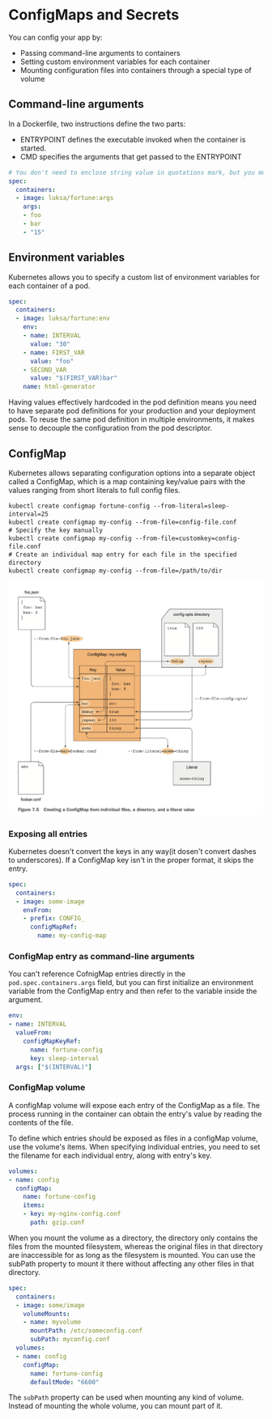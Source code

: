 # ConfigMaps and Secrets

You can config your app by:

* Passing command-line arguments to containers
* Setting custom environment variables for each container
* Mounting configuration files into containers through a special type of volume

## Command-line arguments

In a Dockerfile, two instructions define the two parts:

* ENTRYPOINT defines the executable invoked when the container is started.
* CMD specifies the arguments that get passed to the ENTRYPOINT

```yaml
# You don't need to enclose string value in quotations mark, but you must enclose numbers
spec:
  containers:
  - image: luksa/fortune:args
    args:
    - foo
    - bar
    - "15"
```

## Environment variables

Kubernetes allows you to specify a custom list of environment variables for each
container of a pod.

```yaml
spec:
  containers:
  - image: luksa/fortune:env
    env:
    - name: INTERVAL
      value: "30"
    - name: FIRST_VAR
      value: "foo"
    - SECOND_VAR
      value: "$(FIRST_VAR)bar"
    name: html-generator
```

Having values effectively hardcoded in the pod definition means you need to have
separate pod definitions for your production and your deployment pods. To reuse
the same pod definition in multiple environments, it makes sense to decouple the
configuration from the pod descriptor.

## ConfigMap

Kubernetes allows separating configuration options into a separate object called
a ConfigMap, which is a map containing key/value pairs with the values ranging
from short literals to full config files.

```shell
kubectl create configmap fortune-config --from-literal=sleep-interval=25
kubectl create configmap my-config --from-file=config-file.conf
# Specify the key manually
kubectl create configmap my-config --from-file=customkey=config-file.conf
# Create an individual map entry for each file in the specified directory
kubectl create configmap my-config --from-file=/path/to/dir
```

![ConfigMap from different sources](./images/configmap.png)

### Exposing all entries

Kubernetes doesn't convert the keys in any way(it dosen't convert dashes to
underscores). If a ConfigMap key isn't in the proper format, it skips the entry.

```yaml
spec:
  containers:
  - image: some-image
    envFrom:
    - prefix: CONFIG_
      configMapRef:
        name: my-config-map
```

### ConfigMap entry as command-line arguments

You can't reference CofnigMap entries directly in the `pod.spec.containers.args`
field, but you can first initialize an environment variable from the ConfigMap
entry and then refer to the variable inside the argument.

```yaml
env:
- name: INTERVAL
  valueFrom:
    configMapKeyRef:
      name: fortune-config
      key: sleep-interval
  args: ["$(INTERVAL)"]
```

### ConfigMap volume

A configMap volume will expose each entry of the ConfigMap as a file. The
process running in the container can obtain the entry's value by reading the
contents of the file.

To define which entries should be exposed as files in a configMap volume, use
the volume's items. When specifying individual entries, you need to set the
filename for each individual entry, along with entry's key.

```yaml
volumes:
- name: config
  configMap:
    name: fortune-config
    items:
    - key: my-nginx-config.conf
      path: gzip.conf
```

When you mount the volume as a directory, the directory only contains the files
from the mounted filesystem, whereas the original files in that directory are
inaccessible for as long as the filesystem is mounted. You can use the subPath
property to mount it there without affecting any other files in that directory.

```yaml
spec:
  containers:
  - image: some/image
    volumeMounts:
    - name: myvolume
      mountPath: /etc/someconfig.conf
      subPath: myconfig.conf
  volumes:
  - name: config
    configMap:
      name: fortune-config
      defaultMode: "6600"
```

The `subPath` property can be used when mounting any kind of volume. Instead of
mounting the whole volume, you can mount part of it.
